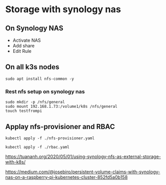 # Storage with synology nas

## On Synology NAS

* Activate NAS
* Add share
* Edit Rule

## On all k3s nodes

`sudo apt install nfs-common -y`

### Rest nfs setup on synology nas

`sudo mkdir -p /nfs/general`  
`sudo mount 192.168.1.73:/volume1/k8s /nfs/general`  
`touch testfrompi`  

## Applay nfs-provisioner and RBAC

`kubectl apply -f ./nfs-provisioner.yaml`

`kubectl apply -f ./rbac.yaml`

<https://tuananh.org/2020/05/01/using-synology-nfs-as-external-storage-with-k8s/>

<https://medium.com/@josebiro/persistent-volume-claims-with-synology-nas-on-a-raspberry-pi-kubernetes-cluster-852fd5a0b158>
